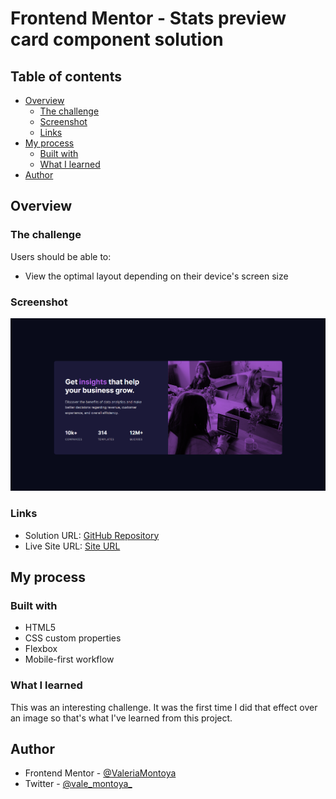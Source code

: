 # Frontend Mentor - Stats preview card component solution

## Table of contents

- [Overview](#overview)
  - [The challenge](#the-challenge)
  - [Screenshot](#screenshot)
  - [Links](#links)
- [My process](#my-process)
  - [Built with](#built-with)
  - [What I learned](#what-i-learned)
- [Author](#author)

## Overview

### The challenge

Users should be able to:

- View the optimal layout depending on their device's screen size

### Screenshot

![](./images/stats-preview-card.png)

### Links

- Solution URL: [GitHub Repository](https://github.com/ValeriaMontoya/stats-preview-card)
- Live Site URL: [Site URL](https://valeriamontoya.github.io/stats-preview-card/)

## My process

### Built with

- HTML5
- CSS custom properties
- Flexbox
- Mobile-first workflow

### What I learned

This was an interesting challenge. It was the first time I did that effect over an image so that's what I've learned from this project.

## Author

- Frontend Mentor - [@ValeriaMontoya](https://www.frontendmentor.io/profile/ValeriaMontoya)
- Twitter - [@vale_montoya\_](https://twitter.com/vale_montoya_)

